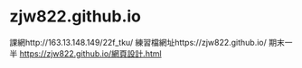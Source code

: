 # zjw822.github.io
課網http://163.13.148.149/22f_tku/
練習檔網址https://zjw822.github.io/
期末一半 https://zjw822.github.io/網頁設計.html
